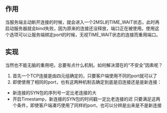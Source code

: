 ## 作用
当服务端主动断开连接的时候，就会进入一个2MSL的TIME_WAIT状态，此时再启动服务器就会bind失败，因为原来的连接还没释放，端口正在被使用。使用这个选项可以让服务端绑定port的时候，无视TIME_WAIT状态的连接而重用端口。

## 实现
当然也不能无脑的重用吧，总要有点什么机制。如何解决潜在的“不安全”因素呢？
1. 首先一个TCP连接是由四元组确定的，只要客户端使用不同的port就可以了
2. 即使使用了相同的port，也有这两种机制去确定到底是旧连接还是是新连接：
- 新连接的SYN包的序列号一定比老连接的大
- 开启Timestamp，新连接的SYN包的时间戳一定比老连接的迟
只要满足这两个条件，即使客户端凑巧使用了同样的port，也可以分辨是出来是不是新连接
